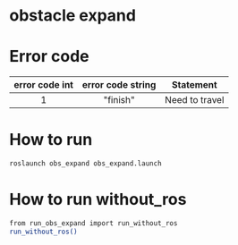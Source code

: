 # obstacle expand

# Error code

| error code int | error code string |           Statement           |
|:--------------:|:-----------------:|:-----------------------------:|
| 1              | "finish"          | Need to travel                |

# How to run

```bash
roslaunch obs_expand obs_expand.launch
```

# How to run without_ros

```bash
from run_obs_expand import run_without_ros
run_without_ros()
```
